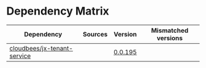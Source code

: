 # Dependency Matrix

Dependency | Sources | Version | Mismatched versions
---------- | ------- | ------- | -------------------
[cloudbees/jx-tenant-service](https://github.com/cloudbees/jx-tenant-service) |  | [0.0.195](https://github.com/cloudbees/jx-tenant-service/releases/tag/v0.0.195) | 
